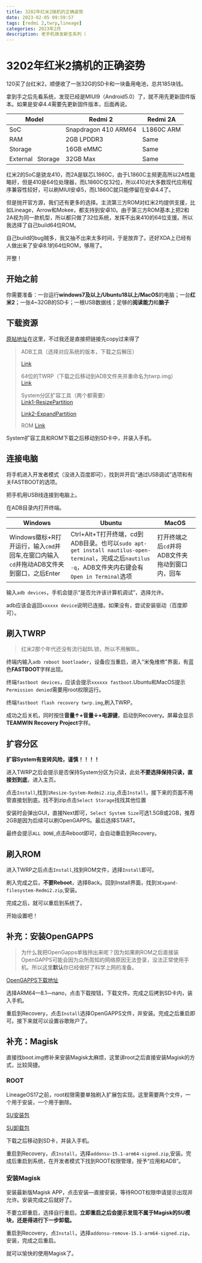 ```yaml
---
title: 3202年红米2搞机的正确姿势
date: 2023-02-05 09:59:57
tags: [redmi 2,twrp,lineage]
categories: 2023年2月
description: 老手机焕发新生系列（
---
```


# 3202年红米2搞机的正确姿势

120买了台红米2，顺便收了一张32G的SD卡和一块备用电池，总共185块钱。

拿到手之后先看系统，发现已经是MIUI9（Android5.0）了，就不用先更新固件版本。如果是安卓4.4需要先更新固件版本，后面再说。

| Model              | Redmi 2              | Redmi 2A   |
| ------------------ | -------------------- | ---------- |
| SoC                | Snapdragon 410 ARM64 | L1860C ARM |
| RAM                | 2GB LPDDR3           | Same       |
| Storage            | 16GB eMMC            | Same       |
| External   Storage | 32GB Max             | Same       |

红米2的SoC是骁龙410，而2A是联芯L1860C，由于L1860C主频更高所以2A性能略好，但是410是64位处理器，而L1860C仅32位，所以410对大多数现代应用程序兼容性较好，可以刷MIUI安卓5，而L1860C就只能停留在安卓4.4了。

但是抛开官方源，我们还有更多的选择。主流第三方ROM对红米2均提供支援，比如Lineage，Arrow和Mokee，都支持到安卓10。由于第三方ROM基本上把2和2A视为同一款机型，所以都只做了32位系统，发挥不出来410的64位支援。所以我选择了自己build64位ROM。

自己build的bug贼多，我又抽不出来太多时间，于是放弃了。还好XDA上已经有人做出来了安卓8.1的64位ROM，够用了。

开整！

## 开始之前

你需要准备：一台运行**windows7及以上/Ubuntu18以上/MacOS**的电脑；一台**红米2**；一张4~32GB的SD卡；一根USB数据线；足够的**阅读能力**和**脑子**

## 下载资源

[原帖地址](https://forum.xda-developers.com/t/experimental-rom-arm64-redmi2-8-1-0-unofficial-lineageos-15-1.3847951/)在这里，不过我还是直接把链接先copy过来得了

> ADB工具（选择对应系统的版本，下载之后解压）     
> 
> [Link](https://developer.android.google.cn/studio/releases/platform-tools?hl=zh-cn)
> 
> 64位的TWRP（下载之后移动到ADB文件夹并重命名为twrp.img）    
> [Link](https://www.androidfilehost.com/?fid=11410963190603861795)
> 
> System分区扩容工具（两个都需要）    
> [Link1-ResizePartition](https://forum.xda-developers.com/attachments/1resize-system-redmi2-v1-03-20180623-1847-signed-zip.4534093/)      
> 
> [Link2-ExpandPartition](https://forum.xda-developers.com/attachments/3expand-filesystem-redmi2-v1-03-signed-zip.4534094/)
> 
> ROM
> [Link](https://androidfilehost.com/?w=files&flid=283111)

System扩容工具和ROM下载之后移动到SD卡中，并装入手机。

## 连接电脑

将手机进入开发者模式（没进入百度即可），找到并开启“通过USB调试”选项和有关FASTBOOT的选项。

把手机用USB线连接到电脑上。

在ADB目录内打开终端。     

| Windows                                                   | Ubuntu                                                                                                                     | MacOS                       |
| --------------------------------------------------------- | -------------------------------------------------------------------------------------------------------------------------- | --------------------------- |
| Windows徽标+R打开运行，输入`cmd`并回车,在窗口内输入`cd`并拖动ADB文件夹到窗口，之后Enter | Ctrl+Alt+T打开终端，cd到ADB目录。也可以`sudo apt-get install nautilus-open-terminal`，完成之后`nautilus -q`，ADB文件夹内右键会有`Open in Terminal`选项 | 打开终端之后`cd`并将ADB文件夹拖动到窗口内，回车 |

输入`adb devices`，手机会提示“是否允许该计算机调试”，选择允许。

adb应该会返回`xxxxxx device`说明已连接。如果没有，尝试安装驱动（百度即可）。

## 刷入TWRP

> 红米2那个年代还没有流行起BL锁，所以不用解BL。

终端内输入`adb reboot bootloader`，设备应当重启，进入“米兔维修”界面，有蓝色**FASTBOOT**字样出现。

终端`fastboot devices`，应该会提示`xxxxxx fastboot`.Ubuntu和MacOS提示`Permission denied`需要用root权限运行。

终端`fastboot flash recovery twrp.img`,刷入TWRP。

成功之后关机，同时按住**音量↑+音量↓+电源键**，启动到Recovery。屏幕会显示**TEAMWIN Recovery Project**字样。

## 扩容分区

**扩容System有变砖风险，谨慎！！！！**

进入TWRP之后会提示是否保持System分区为只读，此处**不要选择保持只读，直接划到底**，进入主页。

点击`Install`,找到`1Resize-System-Redmi2.zip`,点击`Install`，接下来的页面不用管直接划到底。找不到zip点击`Select Storage`找找其他位置

安装时会弹出GUI，直接Next即可，`Select System Size`可选1.5GB或2GB，推荐2GB是因为后续可以刷OpenGAPPS。最后选择START。

最终会提示`ALL DONE`,点击Reboot即可，会自动重启到Recovery。

## 刷入ROM

进入TWRP之后点击`Install`,找到ROM文件，选择`Install`即可。

刷入完成之后，**不要Reboot**，选择Back。回到Install界面，找到`3Expand-filesystem-Redmi2.zip`,安装。

完成之后，就可以重启到系统了。

开始设置吧！

## 补充：安装OpenGAPPS

> 为什么我把OpenGapps单独拎出来呢？因为如果刷ROM之后直接装OpenGAPPS可能会因为众所周知的网络原因无法登录，没法正常使用手机。所以这里**默认**你已经做好了科学上网的准备。

[OpenGAPPS下载地址](https://opengapps.org)       

选择ARM64—8.1—nano，点击下载按钮，下载文件。完成之后拷到SD卡内，装入手机。

重启到Recovery，点击`Install`选择OpenGAPPS文件，并安装。完成之后重启即可。接下来就可以设置谷歌账户了。

## 补充：Magisk

直接找boot.img修补来安装Magisk太麻烦，这里讲root之后直接安装Magisk的方式，比较简捷。

### ROOT

LineageOS17之前，root权限需要单独刷入扩展包实现。这里需要两个文件，一个用于安装，一个用于删除。

[SU安装包](https://mirrorbits.lineageos.org/su/20190709/addonsu-15.1-arm64-signed.zip)      

[SU卸载包](https://mirrorbits.lineageos.org/su/20190709/addonsu-remove-15.1-arm64-signed.zip)     

下载之后移动到SD卡，并装入手机。

重启到Recovery，点`Install`，选择`addonsu-15.1-arm64-signed.zip`,安装。完成后重启到系统，在开发者模式下找到ROOT权限管理，授予“应用和ADB”。

### 安装Magisk

安装最新版Magisk APP，点击安装—直接安装，等待ROOT权限申请提示出现并允许。安装完成之后就好了。

不要立即重启，选择自行重启。**立即重启之后会提示发现不属于Magisk的SU模块，还是得进行下一步卸载。**

重启到Recovery，点`Install`，选择`addonsu-remove-15.1-arm64-signed.zip`，安装，完成之后重启。

就可以愉快的使用Magisk了。
